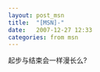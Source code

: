```yaml
---
layout: post_msn
title:  "[MSN]-"
date:   2007-12-27 12:33
categories: from msn
---
```

起步与结束会一样漫长么?